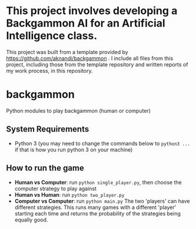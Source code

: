 # This project involves developing a Backgammon AI for an Artificial Intelligence class.
This project was built from a template provided by https://github.com/aknandi/backgammon . I include all files from this project, including those from the template repository and written reports of my work process, in this repository.

# backgammon
Python modules to play backgammon (human or computer)

## System Requirements

- Python 3 (you may need to change the commands below to `python3 ...` if that is how you run python 3 on your machine)

## How to run the game

* **Human vs Computer**: run `python single_player.py`, then choose the computer strategy to play against
* **Human vs Human**: run `python two_player.py`
* **Computer vs Computer**: run `python main.py` The two 'players' can have different strategies. 
This runs many games with a different 'player' starting each time and returns the probability of the strategies being equally good.
